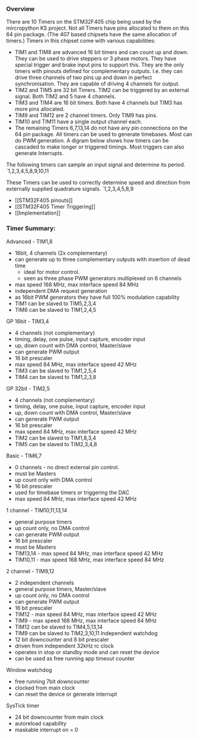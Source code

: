 ### Overview
There are 10 Timers on the STM32F405 chip being used by the mircropython KS project. Not all Timers have pins allocated to them on this 64 pin package. (The 407 based chipsets have the same allocation of timers.)
Timers in this chipset come with various capabilities:
* TIM1 and TIM8 are advanced 16 bit timers and can count up and down. They can be used to drive steppers or 3 phase motors. They have special trigger and brake input pins to support this. They are the only timers with pinouts defined for complementary outputs. I.e. they can drive three channels of two pins up and down in perfect synchronisation. They are capable of driving 4 channels for output.
* TIM2 and TIM5 are 32 bit Timers. TIM2 can be triggered by an external signal. Both TIM2 and 5 have 4 channels.
* TIM3 and TIM4 are 16 bit timers. Both have 4 channels but TIM3 has more pins allocated.
* TIM9 and TIM12 are 2 channel timers. Only TIM9 has pins.
* TIM10 and TIM11 have a single output channel each.
* The remaining Timers 6,7,13,14 do not have any pin connections on the 64 pin package.
All timers can be used to generate timebases. Most can do PWM generation. A digram below shows how timers can be cascaded to make longer or triggered timings. Most triggers can also generate Interrupts.

The following timers can sample an input signal and determine its period. `1,2,3,4,5,8,9,10,11

These Timers can be used to correctly determine speed and direction from externally supplied quadrature signals. `1,2,3,4,5,8,9

* [[STM32F405 pinouts]]
* [[STM32F405 Timer Triggering]]
* [[Implementation]]

### Timer Summary:
Advanced - TIM1,8
* 16bit, 4 channels (2x complementary)
* can generate up to three complementary outputs with insertion of dead time
  * ideal for motor control.
  * seen as three phase PWM generators multiplexed on 6 channels
* max speed 168 MHz, max interface speed 84 MHz
* independent DMA request generation
* as 16bit PWM generators they have full 100% modulation capability
* TIM1 can be slaved to TIM5,2,3,4
* TIM8 can be slaved to TIM1,2,4,5

GP 16bit - TIM3,4
* 4 channels (not complementary)
* timing, delay, one pulse, input capture, encoder input
* up, down count with DMA control, Master/slave
* can generate PWM output
* 16 bit prescaler
* max speed 84 MHz, max interface speed 42 MHz
* TIM3 can be slaved to TIM1,2,5,4
* TIM4 can be slaved to TIM1,2,3,8

GP 32bit - TIM2,5
* 4 channels (not complementary)
* timing, delay, one pulse, input capture, encoder input
* up, down count with DMA control, Master/slave
* can generate PWM output
* 16 bit prescaler
* max speed 84 MHz, max interface speed 42 MHz
* TIM2 can be slaved to TIM1,8,3,4
* TIM5 can be slaved to TIM2,3,4,8

Basic - TIM6,7
* 0 channels - no direct external pin control.
* must be Masters
* up count only with DMA control
* 16 bit prescaler
* used for timebase timers or triggering the DAC
* max speed 84 MHz, max interface speed 42 MHz

1 channel - TIM10,11,13,14
* general purpose timers
* up count only, no DMA control
* can generate PWM output
* 16 bit prescaler
* must be Masters
* TIM13,14 - max speed 84 MHz, max interface speed 42 MHz
* TIM10,11 - max speed 168 MHz, max interface speed 84 MHz

2 channel - TIM9,12
* 2 independent channels
* general purpose timers, Master/slave
* up count only, no DMA control
* can generate PWM output
* 16 bit prescaler
* TIM12 - max speed 84 MHz, max interface speed 42 MHz
* TIM9 - max speed 168 MHz, max interface speed 84 MHz
* TIM12 can be slaved to TIM4,5,13,14
* TIM9 can be slaved to TIM2,3,10,11
Independent watchdog
* 12 bit downcounter and 8 bit prescaler
* driven from independent 32kHz rc clock
* operates in stop or standby mode and can reset the device
* can be used as free running app  timeout counter

Window watchdog
* free running 7bit downcounter
* clocked from main clock
* can reset the device or generate interrupt

SysTick timer
* 24 bit downcounter from main clock
* autoreload capability
* maskable interrupt on = 0